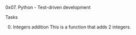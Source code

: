 0x07. Python - Test-driven development

Tasks

0. Integers addition
This is a function that adds 2 integers.
